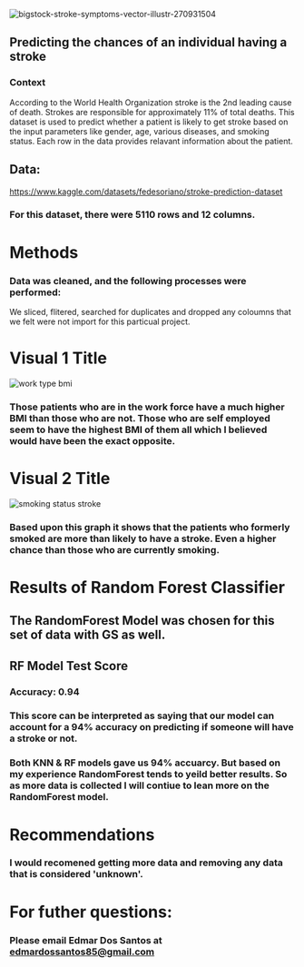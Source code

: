 ![bigstock-stroke-symptoms-vector-illustr-270931504](https://github.com/BrazilianKing/Stroke/assets/123523010/1b3e931c-417c-4659-a97f-5dc392ea0827)

## Predicting the chances of an individual having a stroke

### Context
According to the World Health Organization stroke is the 2nd leading cause of death. Strokes are responsible for approximately 11% of total deaths. This dataset is used to predict whether a patient is likely to get stroke based on the input parameters like gender, age, various diseases, and smoking status. Each row in the data provides relavant information about the patient.

## Data: 
https://www.kaggle.com/datasets/fedesoriano/stroke-prediction-dataset

### For this dataset, there were 5110 rows and 12 columns.

# Methods
### Data was cleaned, and the following processes were performed:
We sliced, flitered, searched for duplicates and dropped any coloumns that we felt were not import for this particual project.

# Visual 1 Title
![work type   bmi](https://user-images.githubusercontent.com/123523010/231905784-0b964038-c01c-4cd0-a73f-e396ef3c6b61.png)

### Those patients who are in the work force have a much higher BMI than those who are not. Those who are self employed seem to have the highest BMI of them all which I believed would have been the exact opposite.

# Visual 2 Title
![smoking status   stroke](https://user-images.githubusercontent.com/123523010/231906078-733e479a-b525-4625-8b84-1317166c7153.png)

### Based upon this graph it shows that the patients who formerly smoked are more than likely to have a stroke. Even a higher chance than those who are currently smoking.

# Results of Random Forest Classifier
## The RandomForest Model was chosen for this set of data with GS as well.
## RF Model Test Score
### Accuracy: 0.94

### This score can be interpreted as saying that our model can account for a 94% accuracy on predicting if someone will have a stroke or not.


### Both KNN & RF models gave us 94% accuarcy. But based on my experience RandomForest tends to yeild better results. So as more data is collected I will contiue to lean more on the RandomForest model.

# Recommendations
### I would recomened getting more data and removing any data that is considered 'unknown'.


# For futher questions: 
### Please email Edmar Dos Santos at edmardossantos85@gmail.com
